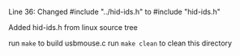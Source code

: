 Line 36: 
Changed #include "../hid-ids.h" to #include "hid-ids.h"

Added hid-ids.h from linux source tree

run `make` to build usbmouse.c
run `make clean` to clean this directory
